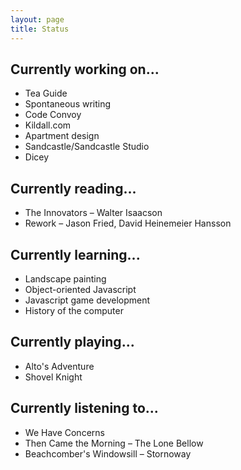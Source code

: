 ```yaml
---
layout: page
title: Status
---
```


## Currently working on...

* Tea Guide
* Spontaneous writing
* Code Convoy
* Kildall.com
* Apartment design
* Sandcastle/Sandcastle Studio
* Dicey

## Currently reading...

* The Innovators – Walter Isaacson
* Rework – Jason Fried, David Heinemeier Hansson

## Currently learning...

* Landscape painting
* Object-oriented Javascript
* Javascript game development
* History of the computer

## Currently playing...

* Alto's Adventure
* Shovel Knight

## Currently listening to...

* We Have Concerns
* Then Came the Morning – The Lone Bellow
* Beachcomber's Windowsill – Stornoway
